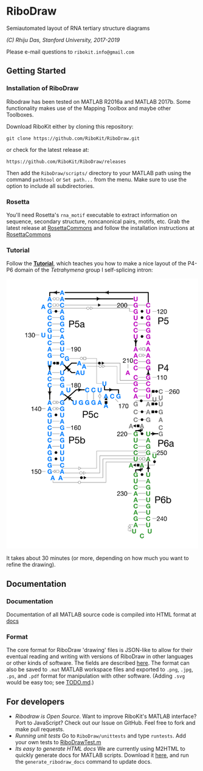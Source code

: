 # RiboDraw
Semiautomated layout of RNA tertiary structure diagrams

_(C) Rhiju Das, Stanford University, 2017-2019_

Please e-mail questions to `ribokit.info@gmail.com`

## Getting Started
### Installation of RiboDraw
Ribodraw has been tested on MATLAB R2016a and MATLAB 2017b. 
Some functionality makes use of the Mapping Toolbox and maybe other Toolboxes.

Download RiboKit either by cloning this repository:
```
git clone https://github.com/RiboKit/RiboDraw.git 
```
or check for the latest release at:
```
https://github.com/RiboKit/RiboDraw/releases
```

Then add the `RiboDraw/scripts/` directory  to your MATLAB path using the command `pathtool` or `Set path...` from the menu. Make sure to use the option to include all subdirectories.

### Rosetta
You'll need Rosetta's `rna_motif` executable to extract information on sequence, secondary structure, noncanonical pairs, motifs, etc. Grab the latest release at [RosettaCommons](https://www.rosettacommons.org/software) and follow the installation instructions at [RosettaCommons](https://www.rosettacommons.org/docs/latest/build_documentation/Build-Documentation)

### Tutorial
Follow the [**Tutorial**](tutorial/tutorial.md), which teaches you how to make a nice layout of the P4-P6 domain of the *Tetrahymena* group I self-splicing intron:

![1gidA RiboDraw drawing](tutorial/images/1gidA_drawing.png)

It takes about 30 minutes (or more, depending on how much you want to refine the drawing).

## Documentation
### Documentation
Documentation of all MATLAB source code is compiled into HTML format at [docs](scripts/docs/index.html)

### Format
The core format for RiboDraw 'drawing' files is JSON-like to allow for their eventual reading and writing with versions of RiboDraw in other languages or other kinds of software. The fields are described [here](drawing_format.md). The format can also be saved to `.mat` MATLAB workspace files and exported to `.png`, `.jpg`, `.ps`, and `.pdf` format for manipulation with other software. (Adding `.svg` would be easy too; see [TODO.md](TODO.md).)


## For developers
* *Ribodraw is Open Source*. Want to improve RiboKit's MATLAB interface? Port to JavaScript? Check out our Issue on GitHub. Feel free to fork and make pull requests. 
* *Running unit tests* Go to `RiboDraw/unittests` and type `runtests`. Add your own tests to [RiboDrawTest.m](unittests/RiboDrawTest.m)
* *Its easy to generate HTML docs* We are currently using M2HTML to quickly generate docs for MATLAB scripts. Download it [here](https://www.artefact.tk/software/matlab/m2html/), and run the
`generate_ribodraw_docs` command to update docs.
